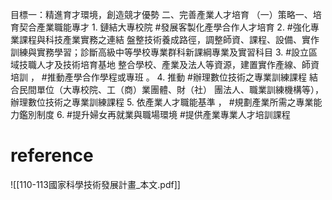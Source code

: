 目標一：精進育才環境，創造競才優勢 
二、完善產業人才培育 
（一）策略一、培育契合產業職能專才
         1. 鏈結大專校院 #發展客製化產學合作人才培育
		 2.  #強化專業課程與科技產業實務之連結
		     盤整技術養成路徑，調整師資、課程、設備、實作訓練與實務學習；診斷高級中等學校專業群科新課綱專業及實習科目
		3.  #設立區域技職人才及技術培育基地
		    整合學校、產業及法人等資源，建置實作產線、師資培訓 ， #推動產學合作學程或專班 。
		4. 推動 #辦理數位技術之專業訓練課程 
		    結合民間單位（大專校院、工（商）業團體、財（社） 團法人、職業訓練機構等），辦理數位技術之專業訓練課程
		5. 依產業人才職能基準 ， #規劃產業所需之專業能力鑑別制度
		6.  #提升婦女再就業與職場環境
		     #提供產業專業人才培訓課程
			 
			 
#  reference
![[110-113國家科學技術發展計畫_本文.pdf]]